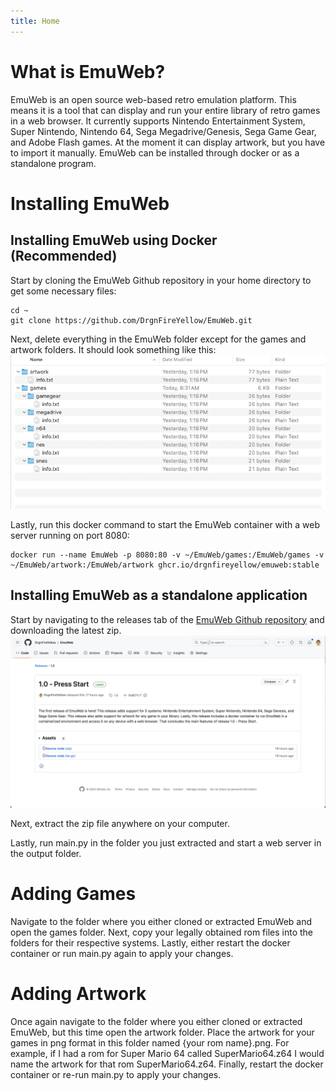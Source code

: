 ```yaml
---
title: Home
---
```


# What is EmuWeb?

EmuWeb is an open source web-based retro emulation platform. This means it is a tool that can display and run your entire library of retro games in a web browser. It currently supports Nintendo Entertainment System, Super Nintendo, Nintendo 64, Sega Megadrive/Genesis, Sega Game Gear, and Adobe Flash games. At the moment it can display artwork, but you have to import it manually. EmuWeb can be installed through docker or as a standalone program.

# Installing EmuWeb

## Installing EmuWeb using Docker (Recommended)

Start by cloning the EmuWeb Github repository in your home directory to get some necessary files:

```shell
cd ~
git clone https://github.com/DrgnFireYellow/EmuWeb.git
```

Next, delete everything in the EmuWeb folder except for the games and artwork folders. It should look something like this: ![Directory Structure](img/docker-necessary-files.png)

Lastly, run this docker command to start the EmuWeb container with a web server running on port 8080:

```shell
docker run --name EmuWeb -p 8080:80 -v ~/EmuWeb/games:/EmuWeb/games -v ~/EmuWeb/artwork:/EmuWeb/artwork ghcr.io/drgnfireyellow/emuweb:stable
```

## Installing EmuWeb as a standalone application

Start by navigating to the releases tab of the [EmuWeb Github repository](https://github.com/DrgnFireYellow/EmuWeb/releases) and downloading the latest zip. ![Downloading the latest zip](img/downloading-zip.png)

Next, extract the zip file anywhere on your computer.

Lastly, run main.py in the folder you just extracted and start a web server in the output folder.

# Adding Games

Navigate to the folder where you either cloned or extracted EmuWeb and open the games folder. Next, copy your legally obtained rom files into the folders for their respective systems. Lastly, either restart the docker container or run main.py again to apply your changes.

# Adding Artwork

Once again navigate to the folder where you either cloned or extracted EmuWeb, but this time open the artwork folder. Place the artwork for your games in png format in this folder named {your rom name}.png. For example, if I had a rom for Super Mario 64 called SuperMario64.z64 I would name the artwork for that rom SuperMario64.z64. Finally, restart the docker container or re-run main.py to apply your changes.
